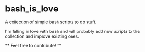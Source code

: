 # bash_is_love
A collection of simple bash scripts to do stuff.

I'm falling in love with bash and will probably add new scripts to the collection and improve existing ones.

** Feel free to contribute! ** 
